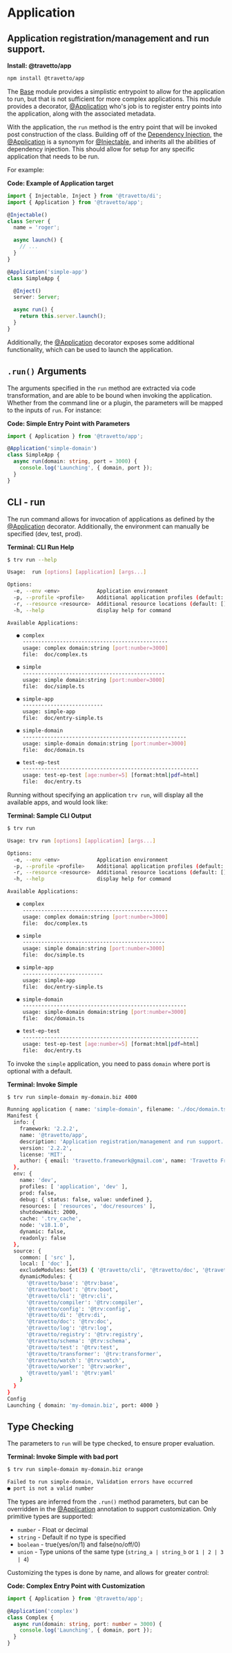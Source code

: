 <!-- This file was generated by @travetto/doc and should not be modified directly -->
<!-- Please modify https://github.com/travetto/travetto/tree/main/module/app/doc.ts and execute "npx trv doc" to rebuild -->
# Application
## Application registration/management and run support.

**Install: @travetto/app**
```bash
npm install @travetto/app
```

The [Base](https://github.com/travetto/travetto/tree/main/module/base#readme "Application phase management, environment config and common utilities for travetto applications.") module provides a simplistic entrypoint to allow for the application to run, but that is not sufficient for more complex applications. This module provides a decorator, [@Application](https://github.com/travetto/travetto/tree/main/module/app/src/decorator.ts#L21) who's job is to register entry points into the application, along with the associated  metadata. 

With the application, the `run` method is the entry point that will be invoked post construction of the class. Building off of the [Dependency Injection](https://github.com/travetto/travetto/tree/main/module/di#readme "Dependency registration/management and injection support."), the [@Application](https://github.com/travetto/travetto/tree/main/module/app/src/decorator.ts#L21) is a synonym for [@Injectable](https://github.com/travetto/travetto/tree/main/module/di/src/decorator.ts#L32), and inherits all the abilities of dependency injection.  This should allow for setup for any specific application that needs to be run.

For example:

**Code: Example of Application target**
```typescript
import { Injectable, Inject } from '@travetto/di';
import { Application } from '@travetto/app';

@Injectable()
class Server {
  name = 'roger';

  async launch() {
    // ...
  }
}

@Application('simple-app')
class SimpleApp {

  @Inject()
  server: Server;

  async run() {
    return this.server.launch();
  }
}
```

Additionally, the [@Application](https://github.com/travetto/travetto/tree/main/module/app/src/decorator.ts#L21) decorator exposes some additional functionality, which can be used to launch the application.

## `.run()` Arguments
The arguments specified in the `run` method are extracted via code transformation, and are able to be bound when invoking the application.  Whether from the command line or a plugin, the parameters will be mapped to the inputs of `run`.  For instance:
  

**Code: Simple Entry Point with Parameters**
```typescript
import { Application } from '@travetto/app';

@Application('simple-domain')
class SimpleApp {
  async run(domain: string, port = 3000) {
    console.log('Launching', { domain, port });
  }
}
```

## CLI - run

The run command allows for invocation of applications as defined by the [@Application](https://github.com/travetto/travetto/tree/main/module/app/src/decorator.ts#L21) decorator.  Additionally, the environment can manually be specified (dev, test, prod).

**Terminal: CLI Run Help**
```bash
$ trv run --help

Usage:  run [options] [application] [args...]

Options:
  -e, --env <env>            Application environment
  -p, --profile <profile>    Additional application profiles (default: [])
  -r, --resource <resource>  Additional resource locations (default: [])
  -h, --help                 display help for command

Available Applications:

   ● complex 
     -----------------------------------------------
     usage: complex domain:string [port:number=3000]
     file:  doc/complex.ts

   ● simple 
     ----------------------------------------------
     usage: simple domain:string [port:number=3000]
     file:  doc/simple.ts

   ● simple-app 
     --------------------------
     usage: simple-app 
     file:  doc/entry-simple.ts

   ● simple-domain 
     -----------------------------------------------------
     usage: simple-domain domain:string [port:number=3000]
     file:  doc/domain.ts

   ● test-ep-test 
     ---------------------------------------------------------
     usage: test-ep-test [age:number=5] [format:html|pdf=html]
     file:  doc/entry.ts
```

Running without specifying an application `trv run`, will display all the available apps, and would look like:

**Terminal: Sample CLI Output**
```bash
$ trv run

Usage: trv run [options] [application] [args...]

Options:
  -e, --env <env>            Application environment
  -p, --profile <profile>    Additional application profiles (default: [])
  -r, --resource <resource>  Additional resource locations (default: [])
  -h, --help                 display help for command

Available Applications:

   ● complex 
     -----------------------------------------------
     usage: complex domain:string [port:number=3000]
     file:  doc/complex.ts

   ● simple 
     ----------------------------------------------
     usage: simple domain:string [port:number=3000]
     file:  doc/simple.ts

   ● simple-app 
     --------------------------
     usage: simple-app 
     file:  doc/entry-simple.ts

   ● simple-domain 
     -----------------------------------------------------
     usage: simple-domain domain:string [port:number=3000]
     file:  doc/domain.ts

   ● test-ep-test 
     ---------------------------------------------------------
     usage: test-ep-test [age:number=5] [format:html|pdf=html]
     file:  doc/entry.ts
```

To invoke the `simple` application, you need to pass `domain` where port is optional with a default.
  

**Terminal: Invoke Simple**
```bash
$ trv run simple-domain my-domain.biz 4000

Running application { name: 'simple-domain', filename: './doc/domain.ts' }
Manifest {
  info: {
    framework: '2.2.2',
    name: '@travetto/app',
    description: 'Application registration/management and run support.',
    version: '2.2.2',
    license: 'MIT',
    author: { email: 'travetto.framework@gmail.com', name: 'Travetto Framework' }
  },
  env: {
    name: 'dev',
    profiles: [ 'application', 'dev' ],
    prod: false,
    debug: { status: false, value: undefined },
    resources: [ 'resources', 'doc/resources' ],
    shutdownWait: 2000,
    cache: '.trv_cache',
    node: 'v18.1.0',
    dynamic: false,
    readonly: false
  },
  source: {
    common: [ 'src' ],
    local: [ 'doc' ],
    excludeModules: Set(3) { '@travetto/cli', '@travetto/doc', '@travetto/boot' },
    dynamicModules: {
      '@travetto/base': '@trv:base',
      '@travetto/boot': '@trv:boot',
      '@travetto/cli': '@trv:cli',
      '@travetto/compiler': '@trv:compiler',
      '@travetto/config': '@trv:config',
      '@travetto/di': '@trv:di',
      '@travetto/doc': '@trv:doc',
      '@travetto/log': '@trv:log',
      '@travetto/registry': '@trv:registry',
      '@travetto/schema': '@trv:schema',
      '@travetto/test': '@trv:test',
      '@travetto/transformer': '@trv:transformer',
      '@travetto/watch': '@trv:watch',
      '@travetto/worker': '@trv:worker',
      '@travetto/yaml': '@trv:yaml'
    }
  }
}
Config
Launching { domain: 'my-domain.biz', port: 4000 }
```

## Type Checking

The parameters to `run` will be type checked, to ensure proper evaluation.

**Terminal: Invoke Simple with bad port**
```bash
$ trv run simple-domain my-domain.biz orange

Failed to run simple-domain, Validation errors have occurred
● port is not a valid number
```

The types are inferred from the `.run()` method parameters, but can be overridden in the [@Application](https://github.com/travetto/travetto/tree/main/module/app/src/decorator.ts#L21) 
annotation to support customization. Only primitive types are supported:

   
   *  `number` - Float or decimal
   *  `string` - Default if no type is specified
   *  `boolean` - true(yes/on/1) and false(no/off/0)
   *  `union` - Type unions of the same type (`string_a | string_b` or `1 | 2 | 3 | 4`)
  
Customizing the types is done by name, and allows for greater control:

**Code: Complex Entry Point with Customization**
```typescript
import { Application } from '@travetto/app';

@Application('complex')
class Complex {
  async run(domain: string, port: number = 3000) {
    console.log('Launching', { domain, port });
  }
}
```
